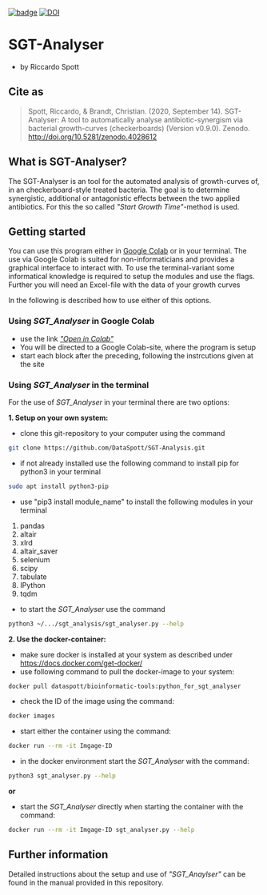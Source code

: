 [![badge](https://colab.research.google.com/assets/colab-badge.svg)](https://colab.research.google.com/drive/1Cpu5RUhYFRMvXbHnd0GO4j274Fr2Dc6I#scrollTo=jl7JQA9i2cU_)
[![DOI](https://zenodo.org/badge/278346524.svg)](https://zenodo.org/badge/latestdoi/278346524)

# SGT-Analyser
* by Riccardo Spott

## Cite as

> Spott, Riccardo, & Brandt, Christian. (2020, September 14). SGT-Analyser: A tool to automatically analyse antibiotic-synergism via bacterial growth-curves (checkerboards) (Version v0.9.0). Zenodo. http://doi.org/10.5281/zenodo.4028612

## What is SGT-Analyser?
The SGT-Analyser is an tool for the automated analysis of growth-curves of, in an checkerboard-style treated bacteria.
The goal is to determine synergistic, additional or antagonistic effects between the two applied antibiotics.
For this the so called *"Start Growth Time"*-method is used.

## Getting started
You can use this program either in [Google Colab](https://colab.research.google.com/drive/1Cpu5RUhYFRMvXbHnd0GO4j274Fr2Dc6I#scrollTo=jl7JQA9i2cU_) or in your terminal.
The use via Google Colab is suited for non-informaticians and
provides a graphical interface to interact with.
To use the terminal-variant some informatical knowledge is required 
to setup the modules and use the flags.
Further you will need an Excel-file with the data of your growth curves

In the following is described how to use either of this options.

### Using *SGT_Analyser* in Google Colab
* use the link *["Open in Colab"](https://colab.research.google.com/drive/1Cpu5RUhYFRMvXbHnd0GO4j274Fr2Dc6I#scrollTo=jl7JQA9i2cU_)*
* You will be directed to a Google Colab-site, where the program is setup
* start each block after the preceding, following the instrcutions given at the site

### Using *SGT_Analyser* in the terminal
For the use of *SGT_Analyser* in your terminal there are two options:

**1. Setup on your own system:**
* clone this git-repository to your computer using the command
```bash
git clone https://github.com/DataSpott/SGT-Analysis.git
```

* if not already installed use the following command to install pip for python3 in your terminal
```bash
sudo apt install python3-pip
```

* use "pip3 install module_name" to install the following modules in your terminal
1. pandas
2. altair
3. xlrd
4. altair_saver
5. selenium
6. scipy
7. tabulate
8. IPython
9. tqdm

* to start the *SGT_Analyser* use the command
```bash
python3 ~/.../sgt_analysis/sgt_analyser.py --help
```

**2. Use the docker-container:**
* make sure docker is installed at your system as described under https://docs.docker.com/get-docker/
* use following command to pull the docker-image to your system:
```bash
docker pull dataspott/bioinformatic-tools:python_for_sgt_analyser
```
* check the ID of the image using the command:
```bash
docker images
```
* start either the container using the command:
```bash
docker run --rm -it Imgage-ID
```
* in the docker environment start the *SGT_Analyser* with the command: 
```bash
python3 sgt_analyser.py --help
```

**or**
* start the *SGT_Analyser* directly when starting the container with the command:
```bash
docker run --rm -it Imgage-ID sgt_analyser.py --help
```

## Further information
Detailed instructions about the setup and use of *"SGT_Anaylser"* can be found in the manual provided in this repository.
